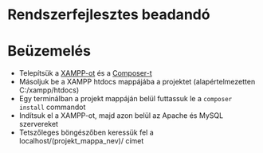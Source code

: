 # Rendszerfejlesztes beadandó

# Beüzemelés
- Telepítsük a [XAMPP-ot](https://www.apachefriends.org/download.html) és a [Composer-t](https://getcomposer.org/download/)
- Másoljuk be a XAMPP htdocs mappájába a projektet (alapértelmezetten C:/xampp/htdocs)
- Egy terminálban a projekt mappáján belül futtassuk le a `composer install` commandot
- Indítsuk el a XAMPP-ot, majd azon belül az Apache és MySQL szervereket
- Tetszőleges böngészőben keressük fel a localhost/(projekt_mappa_nev)/ címet
